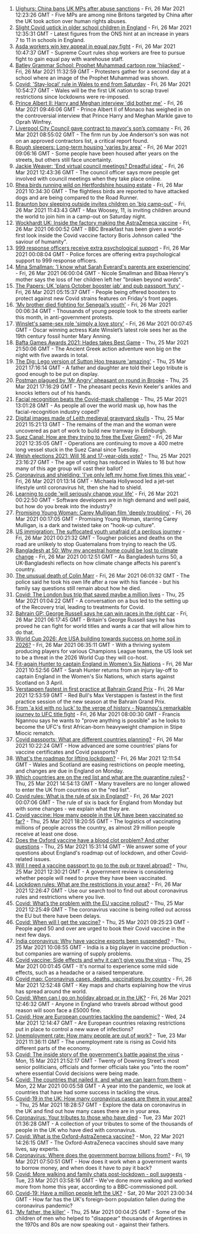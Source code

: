 1. [Uighurs: China bans UK MPs after abuse sanctions](https://www.bbc.co.uk/news/uk-56532569) - Fri, 26 Mar 2021 12:23:26 GMT - Five MPs are among nine Britons targeted by China after the UK took action over human rights abuses.
2. [Slight Covid uptick in older school children in England](https://www.bbc.co.uk/news/health-56538974) - Fri, 26 Mar 2021 12:35:31 GMT - Latest figures from the ONS hint at an increase in years 7 to 11 in schools in England.
3. [Asda workers win key appeal in equal pay fight](https://www.bbc.co.uk/news/business-56534988) - Fri, 26 Mar 2021 10:47:37 GMT - Supreme Court rules shop workers are free to pursue fight to gain equal pay with warehouse staff.
4. [Batley Grammar School: Prophet Muhammad cartoon row 'hijacked'](https://www.bbc.co.uk/news/uk-england-leeds-56523179) - Fri, 26 Mar 2021 11:32:59 GMT - Protesters gather for a second day at a school where an image of the Prophet Muhammad was shown.
5. [Covid: 'Stay-local' rule in Wales to end from Saturday](https://www.bbc.co.uk/news/uk-wales-politics-56522989) - Fri, 26 Mar 2021 10:54:27 GMT - Wales will be the first UK nation to scrap travel restrictions since lockdowns were re-imposed.
6. [Prince Albert II: Harry and Meghan interview 'did bother me'](https://www.bbc.co.uk/news/world-europe-56535206) - Fri, 26 Mar 2021 09:46:06 GMT - Prince Albert II of Monaco has weighed in on the controversial interview that Prince Harry and Meghan Markle gave to Oprah Winfrey.
7. [Liverpool City Council gave contract to mayor's son’s company](https://www.bbc.co.uk/news/uk-england-merseyside-56531056) - Fri, 26 Mar 2021 08:55:02 GMT - The firm run by Joe Anderson's son was not on an approved contractors list, a critical report found.
8. [Rough sleepers: Long-term housing 'varies by area'](https://www.bbc.co.uk/news/uk-56510107) - Fri, 26 Mar 2021 09:06:16 GMT - Some people have been housed after years on the streets, but others still face uncertainty.
9. [Jackie Weaver: 'End virtual council meetings? Dreadful idea'](https://www.bbc.co.uk/news/uk-politics-56537560) - Fri, 26 Mar 2021 12:43:36 GMT - The council officer says more people get involved with council meetings when they take place online.
10. [Rhea birds running wild on Hertfordshire housing estate](https://www.bbc.co.uk/news/uk-england-beds-bucks-herts-56535979) - Fri, 26 Mar 2021 10:34:30 GMT - The flightless birds are reported to have attacked dogs and are being compared to the Road Runner.
11. [Braunton boy sleeping outside invites children on 'big camp-out'](https://www.bbc.co.uk/news/uk-england-devon-56436100) - Fri, 26 Mar 2021 11:43:43 GMT - Max Woosey, 11, is inviting children around the world to join him in a camp-out on Saturday night.
12. [Wockhardt UK: Inside the factory making the AstraZeneca vaccine](https://www.bbc.co.uk/news/uk-56450968) - Fri, 26 Mar 2021 06:00:52 GMT - BBC Breakfast has been given a world-first look inside the Covid vaccine factory Boris Johnson called "the saviour of humanity".
13. [999 response officers receive extra psychological support](https://www.bbc.co.uk/news/uk-56450962) - Fri, 26 Mar 2021 00:08:04 GMT - Police forces are offering extra psychological support to 999 response officers.
14. [Mina Smallman: 'I know what Sarah Everard's parents are experiencing'](https://www.bbc.co.uk/news/uk-56450969) - Fri, 26 Mar 2021 06:00:04 GMT - Nicole Smallman and Bibaa Henry's mother says the loss of her children left her "broken beyond words".
15. [The Papers: UK 'plans October booster jab' and pub passport 'fury'](https://www.bbc.co.uk/news/blogs-the-papers-56531927) - Fri, 26 Mar 2021 05:15:37 GMT - People being offered boosters to protect against new Covid strains features on Friday's front pages.
16. ['My brother died fighting for Senegal’s youth'](https://www.bbc.co.uk/news/world-africa-56523829) - Fri, 26 Mar 2021 00:06:34 GMT - Thousands of young people took to the streets earlier this month, in anti-government protests.
17. [Winslet's same-sex role 'simply a love story'](https://www.bbc.co.uk/news/entertainment-arts-56526588) - Fri, 26 Mar 2021 00:07:45 GMT - Oscar winning actress Kate Winslet’s latest role sees her as the 19th century fossil hunter Mary Anning.
18. [Bafta Games Awards 2021: Hades takes Best Game](https://www.bbc.co.uk/news/newsbeat-56528581) - Thu, 25 Mar 2021 21:50:06 GMT - The Ancient Greek action adventure won big on the night with five awards in total.
19. [The Dig: Lego version of Sutton Hoo treasure 'amazing'](https://www.bbc.co.uk/news/uk-england-suffolk-56523779) - Thu, 25 Mar 2021 17:16:14 GMT - A father and daughter are told their Lego tribute is good enough to be put on display.
20. [Postman plagued by 'Mr Angry' pheasant on round in Brooke](https://www.bbc.co.uk/news/uk-england-norfolk-56530133) - Thu, 25 Mar 2021 17:16:29 GMT - The pheasant pecks Kevin Keeler's ankles and knocks letters out of his hands.
21. [Facial recognition beats the Covid-mask challenge](https://www.bbc.co.uk/news/technology-56517033) - Thu, 25 Mar 2021 13:01:28 GMT - As people all over the world mask up, how has the facial-recognition industry coped?
22. [Digital images made of Leith medieval graveyard skulls](https://www.bbc.co.uk/news/uk-scotland-edinburgh-east-fife-56523810) - Thu, 25 Mar 2021 15:21:13 GMT - The remains of the man and the woman were uncovered as part of work to build new tramway in Edinburgh.
23. [Suez Canal: How are they trying to free the Ever Given?](https://www.bbc.co.uk/news/56523659) - Fri, 26 Mar 2021 12:35:05 GMT - Operations are continuing to move a 400 metre long vessel stuck in the Suez Canal since Tuesday.
24. [Welsh elections 2021: Will 16 and 17-year-olds vote?](https://www.bbc.co.uk/news/uk-wales-56502833) - Thu, 25 Mar 2021 23:16:27 GMT - The age of voting has reduced in Wales to 16 but how many of this age group will cast their ballot?
25. [Coronavirus and shielding: 'I've only left my home five times this year'](https://www.bbc.co.uk/news/disability-56432952) - Fri, 26 Mar 2021 01:13:14 GMT - Michaela Hollywood led a jet-set lifestyle until coronavirus hit, then she had to shield.
26. [Learning to code 'will seriously change your life'](https://www.bbc.co.uk/news/business-56194958) - Fri, 26 Mar 2021 00:22:50 GMT - Software developers are in high demand and well paid, but how do you break into the industry?
27. [Promising Young Woman: Carey Mulligan film 'deeply troubling'](https://www.bbc.co.uk/news/entertainment-arts-55735428) - Fri, 26 Mar 2021 00:17:05 GMT - Promising Young Woman, starring Carey Mulligan, is a dark and twisted take on "hook-up culture".
28. [US immigration: The suffocated youth unafraid of a perilous journey](https://www.bbc.co.uk/news/world-latin-america-56260568) - Fri, 26 Mar 2021 00:21:32 GMT - Tougher policies and deaths on the road are unlikely to stop Guatemalans from trying to reach the US.
29. [Bangladesh at 50: Why my ancestral home could be lost to climate change](https://www.bbc.co.uk/news/world-asia-56485667) - Fri, 26 Mar 2021 00:12:51 GMT - As Bangladesh turns 50, a UK-Bangladeshi reflects on how climate change affects his parent's country.
30. [The unusual death of Colin Marr](https://www.bbc.co.uk/news/uk-scotland-56174584) - Fri, 26 Mar 2021 06:01:32 GMT - The police said he took his own life after a row with his fiancée - but his family say questions still remain about how he died.
31. [Covid: The London bus trip that saved maybe a million lives](https://www.bbc.co.uk/news/health-56508369) - Thu, 25 Mar 2021 01:04:22 GMT - A conversation on a bus led to the setting up of the Recovery trial, leading to treatments for Covid.
32. [Bahrain GP: George Russell says he can win races in the right car](https://www.bbc.co.uk/sport/formula1/56530556) - Fri, 26 Mar 2021 06:17:45 GMT - Britain's George Russell says he has proved he can fight for world titles and wants a car that will allow him to do that.
33. [World Cup 2026: Are USA building towards success on home soil in 2026?](https://www.bbc.co.uk/sport/football/56387717) - Fri, 26 Mar 2021 06:35:11 GMT - With a thriving system producing players for various Champions League teams, the US look set to be a threat in the 2026 World Cup they will co-host.
34. [Fit-again Hunter to captain England in Women's Six Nations](https://www.bbc.co.uk/sport/rugby-union/56535041) - Fri, 26 Mar 2021 10:52:56 GMT - Sarah Hunter returns from an injury lay-off to captain England in the Women's Six Nations, which starts against Scotland on 3 April.
35. [Verstappen fastest in first practice at Bahrain Grand Prix](https://www.bbc.co.uk/sport/formula1/56539686) - Fri, 26 Mar 2021 12:53:59 GMT - Red Bull's Max Verstappen is fastest in the first practice session of the new season at the Bahrain Grand Prix.
36. [From 'a kid with no luck' to the verge of history - Ngannou's remarkable journey to UFC title fight](https://www.bbc.co.uk/sport/mixed-martial-arts/56513077) - Fri, 26 Mar 2021 08:00:30 GMT - Francis Ngannou says he wants to "prove anything is possible" as he looks to become the UFC's first African-born heavyweight champion in Stipe Miocic rematch.
37. [Covid passports: What are different countries planning?](https://www.bbc.co.uk/news/world-europe-56522408) - Fri, 26 Mar 2021 10:22:24 GMT - How advanced are some countries' plans for vaccine certificates and Covid passports?
38. [What's the roadmap for lifting lockdown?](https://www.bbc.co.uk/news/explainers-52530518) - Fri, 26 Mar 2021 12:11:54 GMT - Wales and Scotland are easing restrictions on people meeting, and changes are due in England on Monday.
39. [Which countries are on the red list and what are the quarantine rules?](https://www.bbc.co.uk/news/explainers-52544307) - Thu, 25 Mar 2021 14:54:13 GMT - Many travellers are no longer allowed to enter the UK from countries on the "red list".
40. [Covid rules: What is the rule of six in England?](https://www.bbc.co.uk/news/health-56526587) - Fri, 26 Mar 2021 00:07:06 GMT - The rule of six is back for England from Monday but with some changes - we explain what they are.
41. [Covid vaccine: How many people in the UK have been vaccinated so far?](https://www.bbc.co.uk/news/health-55274833) - Thu, 25 Mar 2021 18:20:55 GMT - The logistics of vaccinating millions of people across the country, as almost 29 million people receive at least one dose.
42. [Does the Oxford vaccine have a blood clot problem? And other questions](https://www.bbc.co.uk/news/world-asia-china-51176409) - Thu, 25 Mar 2021 15:31:14 GMT - We answer some of your questions about England's roadmap out of lockdown, and other Covid-related issues.
43. [Will I need a vaccine passport to go to the pub or travel abroad?](https://www.bbc.co.uk/news/explainers-55718553) - Thu, 25 Mar 2021 12:30:21 GMT - A government review is considering whether people will need to prove they have been vaccinated.
44. [Lockdown rules: What are the restrictions in your area?](https://www.bbc.co.uk/news/uk-54373904) - Fri, 26 Mar 2021 12:26:47 GMT - Use our search tool to find out about coronavirus rules and restrictions where you live.
45. [Covid: What’s the problem with the EU vaccine rollout?](https://www.bbc.co.uk/news/explainers-52380823) - Thu, 25 Mar 2021 12:25:49 GMT - The coronavirus vaccine is being rolled out across the EU but there have been delays.
46. [Covid: When will I get the vaccine?](https://www.bbc.co.uk/news/health-55045639) - Thu, 25 Mar 2021 09:25:23 GMT - People aged 50 and over are urged to book their Covid vaccine in the next few days.
47. [India coronavirus: Why have vaccine exports been suspended?](https://www.bbc.co.uk/news/world-asia-india-55571793) - Thu, 25 Mar 2021 10:08:55 GMT - India is a big player in vaccine production - but companies are warning of supply problems.
48. [Covid vaccine: Side effects and why it can’t give you the virus](https://www.bbc.co.uk/news/health-56437270) - Thu, 25 Mar 2021 00:01:45 GMT - It's normal to experience some mild side effects, such as a headache or a raised temperature.
49. [Covid map: Coronavirus cases, deaths, vaccinations by country](https://www.bbc.co.uk/news/world-51235105) - Fri, 26 Mar 2021 12:52:48 GMT - Key maps and charts explaining how the virus has spread around the world.
50. [Covid: When can I go on holiday abroad or in the UK?](https://www.bbc.co.uk/news/explainers-52646738) - Fri, 26 Mar 2021 12:46:32 GMT - Anyone in England who travels abroad without good reason will soon face a £5000 fine.
51. [Covid: How are European countries tackling the pandemic?](https://www.bbc.co.uk/news/explainers-53640249) - Wed, 24 Mar 2021 12:14:47 GMT - Are European countries relaxing restrictions put in place to control a new wave of infections?
52. [Unemployment rate: How many people are out of work?](https://www.bbc.co.uk/news/business-52660591) - Tue, 23 Mar 2021 11:36:11 GMT - The unemployment rate is rising as Covid hits different parts of the economy.
53. [Covid: The inside story of the government's battle against the virus](https://www.bbc.co.uk/news/uk-politics-56361599) - Mon, 15 Mar 2021 21:52:17 GMT - Twenty of Downing Street's most senior politicians, officials and former officials take you "into the room" where essential Covid decisions were being made.
54. [Covid: The countries that nailed it, and what we can learn from them](https://www.bbc.co.uk/news/uk-56455030) - Mon, 22 Mar 2021 00:05:58 GMT - A year into the pandemic, we look at countries that have had some success in tackling the virus.
55. [Covid-19 in the UK: How many coronavirus cases are there in your area?](https://www.bbc.co.uk/news/uk-51768274) - Thu, 25 Mar 2021 18:28:57 GMT - Explore the data on coronavirus in the UK and find out how many cases there are in your area.
56. [Coronavirus: Your tributes to those who have died](https://www.bbc.co.uk/news/uk-52676411) - Tue, 23 Mar 2021 01:36:28 GMT - A collection of your tributes to some of the thousands of people in the UK who have died with coronavirus.
57. [Covid: What is the Oxford-AstraZeneca vaccine?](https://www.bbc.co.uk/news/health-55302595) - Mon, 22 Mar 2021 14:26:15 GMT - The Oxford-AstraZeneca vaccines should save many lives, say experts.
58. [Coronavirus: Where does the government borrow billions from?](https://www.bbc.co.uk/news/business-50504151) - Fri, 19 Mar 2021 07:50:51 GMT - How does it work when a government wants to borrow money, and when does it have to pay it back?
59. [Covid: More walking and family chats post-lockdown - poll suggests](https://www.bbc.co.uk/news/uk-56490823) - Tue, 23 Mar 2021 03:58:16 GMT - We've done more walking and worked more from home this year, according to a BBC-commissioned poll.
60. [Covid-19: Have a million people left the UK?](https://www.bbc.co.uk/news/uk-56435100) - Sat, 20 Mar 2021 23:00:34 GMT - How far has the UK's foreign-born population fallen during the coronavirus pandemic?
61. ['My father, the killer'](https://www.bbc.co.uk/news/stories-51379981) - Thu, 25 Mar 2021 00:04:25 GMT - Some of the children of men who helped to "disappear" thousands of Argentines in the 1970s and 80s are now speaking out - against their fathers.
